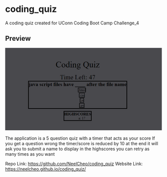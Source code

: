 # coding_quiz
A coding quiz created for UConn Coding Boot Camp Challenge_4

## Preview

![preview of the quiz](./assets/Images/coding_quiz_image.png)


The application is a 5 question quiz with a timer that acts as your score
If you get a question wrong the timer/score is reduced by 10
at the end it will ask you to submit a name to display in the highscores
you can retry as many times as you want

Repo Link: https://github.com/NeelCheo/coding_quiz
Website Link: https://neelcheo.github.io/coding_quiz/
